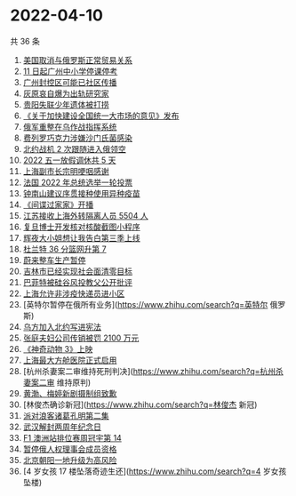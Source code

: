 # 2022-04-10

共 36 条

<!-- BEGIN -->
<!-- 最后更新时间 Sun Apr 10 2022 21:20:30 GMT+0800 (China Standard Time) -->

1. [美国取消与俄罗斯正常贸易关系](https://www.zhihu.com/search?q=拜登)
1. [11 日起广州中小学停课停考](https://www.zhihu.com/search?q=广州疫情)
1. [广州封控区可能已社区传播](https://www.zhihu.com/search?q=广州疫情)
1. [灰原哀自爆为出轨研究家](https://www.zhihu.com/search?q=灰原哀出轨研究家)
1. [贵阳失联少年遗体被打捞](https://www.zhihu.com/search?q=贵阳一少年晨跑失联)
1. [《关于加快建设全国统一大市场的意见》发布](https://www.zhihu.com/search?q=中共中央)
1. [俄军重整在乌作战指挥系统](https://www.zhihu.com/search?q=俄乌局势)
1. [费列罗巧克力涉嫌沙门氏菌感染](https://www.zhihu.com/search?q=费列罗)
1. [北约战机 2 次跟随进入俄领空](https://www.zhihu.com/search?q=北约战机)
1. [2022 五一放假调休共 5 天](https://www.zhihu.com/search?q=五一)
1. [上海副市长宗明哽咽感谢](https://www.zhihu.com/search?q=上海疫情防控)
1. [法国 2022 年总统选举一轮投票](https://www.zhihu.com/search?q=法国总统选举)
1. [钟南山建议序贯接种使用异种疫苗](https://www.zhihu.com/search?q=钟南山建议接种异种疫苗)
1. [《间谍过家家》开播](https://www.zhihu.com/search?q=间谍过家家)
1. [江苏接收上海外转隔离人员 5504 人](https://www.zhihu.com/search?q=上海隔离)
1. [复旦博士开发核对核酸截图小程序](https://www.zhihu.com/search?q=复旦博士开发小程序)
1. [辉夜大小姐想让我告白第三季上线](https://www.zhihu.com/search?q=辉夜大小姐第三季第一集)
1. [杜兰特 36 分篮网升第 7](https://www.zhihu.com/search?q=篮网)
1. [蔚来整车生产暂停](https://www.zhihu.com/search?q=蔚来停产)
1. [吉林市已经实现社会面清零目标](https://www.zhihu.com/search?q=吉林市疫情社会面清零)
1. [巴菲特被硅谷风投教父公开批评](https://www.zhihu.com/search?q=巴菲特被蒂尔公开批评)
1. [上海允许非涉疫快递员进小区](https://www.zhihu.com/search?q=上海非涉疫快递员)
1. [英特尔暂停在俄所有业务](https://www.zhihu.com/search?q=英特尔 俄罗斯)
1. [乌方加入北约写进宪法](https://www.zhihu.com/search?q=乌克兰加入北约)
1. [张庭夫妇公司传销被罚 2100 万元](https://www.zhihu.com/search?q=张庭夫妇公司)
1. [《神奇动物 3》上映](https://www.zhihu.com/search?q=神奇动物3)
1. [上海最大方舱医院正式启用](https://www.zhihu.com/search?q=方舱医院)
1. [杭州杀妻案二审维持死刑判决](https://www.zhihu.com/search?q=杭州杀妻案二审 维持原判)
1. [黄渤、梅婷新剧摄制组致歉](https://www.zhihu.com/search?q=黄渤小区拍戏遭驱赶)
1. [林俊杰确诊新冠](https://www.zhihu.com/search?q=林俊杰 新冠)
1. [派对浪客诸葛孔明第二集](https://www.zhihu.com/search?q=派对浪客诸葛孔明)
1. [武汉解封两周年纪念日](https://www.zhihu.com/search?q=武汉解封纪念日)
1. [F1 澳洲站排位赛周冠宇第 14](https://www.zhihu.com/search?q=周冠宇)
1. [暂停俄人权理事会成员资格](https://www.zhihu.com/search?q=暂停俄人权理事会成员资格)
1. [北京朝阳一地升级为高风险](https://www.zhihu.com/search?q=北京高风险)
1. [4 岁女孩 17 楼坠落奇迹生还](https://www.zhihu.com/search?q=4 岁女孩坠楼)

<!-- END -->
